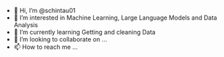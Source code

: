 - 👋 Hi, I’m @schintau01
- 👀 I’m interested in Machine Learning, Large Language Models and Data Analysis
- 🌱 I’m currently learning Getting and cleaning Data
- 💞️ I’m looking to collaborate on ...
- 📫 How to reach me ...

<!---
schintau01/schintau01 is a ✨ special ✨ repository because its `README.md` (this file) appears on your GitHub profile.
You can click the Preview link to take a look at your changes.
--->
